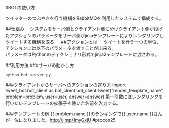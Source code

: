 #BOTの使い方

ツイッターのつぶやきを行う機構をRabbitMQを利用したシステムで構成する。

##仕組み
　システムをサーバ側とクライアント側に分けクライアント側が投げたアクションのパラメータをサーバ側がjinjaテンプレートによりレンダリングしツイートする機構を取る
　
##アクションとは
　ツイートを行う一つの単位、アクションには以下のパラメータを渡すことが出来る。  
パラメータはPythonのディクショナリ形式でjinja2テンプレートに渡される。

##利用方法
###サーバの動かし方  

	python bot_server.py  


###クライアントからサーバへのアクションの送り方
	import tweet_bot.bot_client as bot_client
	bot_client.tweet("render_template_name", problem=problem, user=user, answer=answer)
第一引数にはレンダリングを行いたいテンプレートの拡張子を除いた名前を入力する。

###テンプレートの例
	{{ problem.name }}のランキングで{{ user.name }}さんが一位になりました。http://j.mp/1myGxjU #procon25

